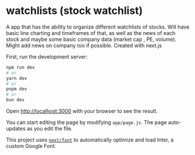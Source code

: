 # watchlists (stock watchlist)
A app that has the ability to organize different watchlists of stocks. Will have basic line charting and timeframes of that, as well as the news of each stock and maybe some basic company data (market cap , PE, volume). Might add news on company too if possible. Created with next.js

First, run the development server:

```bash
npm run dev
# or
yarn dev
# or
pnpm dev
# or
bun dev
```

Open [http://localhost:3000](http://localhost:3000) with your browser to see the result.

You can start editing the page by modifying `app/page.js`. The page auto-updates as you edit the file.

This project uses [`next/font`](https://nextjs.org/docs/basic-features/font-optimization) to automatically optimize and load Inter, a custom Google Font.

